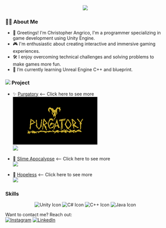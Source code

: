 <div align="center">
  <img height="200" src="https://ksr-ugc.imgix.net/assets/011/160/984/4dbf0a3778972aacfda82bbd3c7f0023_original.gif?ixlib=rb-4.1.0&w=680&fit=max&v=1462939540&gif-q=50&q=92&s=ce408b76d967ea65408f3b9ffb584278"  />
</div>

<h3 align="left">👨‍💻  About Me</h3>

- 🌟 Greetings! I'm Christopher Angrico, I'm a programmer specializing in game development using Unity Engine.
- 🎮  I'm enthusiastic about creating interactive and immersive gaming experiences.
- 🛠️ I enjoy overcoming technical challenges and solving problems to make games more fun.
- 🌱 I’m currently learning Unreal Engine C++ and blueprint.

<h3 align="left"><img height="15" src="https://cdn-icons-png.flaticon.com/512/1087/1087815.png" /> Project</h3>

- ✨ [Purgatory](https://github.com/ChristopherAngrico/Purgatory) <-- Click here to see more<br/>
    <img height="150" src="https://github.com/ChristopherAngrico/ChristopherAngrico/blob/main/Asset/untitled.GIF?raw=true"/><br/>
    <img height="150" src="https://github.com/ChristopherAngrico/ChristopherAngrico/assets/87889745/9bb2efab-c260-49c8-85f2-ea8985396dff"/>

- 🌟 [Slime Apocalypse](https://github.com/ChristopherAngrico/SlimeApocalypse) <-- Click here to see more<br/>
    <img height="150" src="https://github.com/ChristopherAngrico/ChristopherAngrico/blob/main/Asset/270643786-5352baf2-386b-4e9d-805e-c8a6a13e9696.gif?raw=true"/><br/>

- 🌟 [Hopeless](https://github.com/ChristopherAngrico/Hopeless-Game) <-- Click here to see more<br/>
    <img height="150" src="https://github.com/ChristopherAngrico/ChristopherAngrico/blob/main/Asset/Hopless.GIF?raw=true"/><br/>

<h3 align="left">Skills</h3>
<div align="center">
  <img src="https://img.icons8.com/color/96/000000/unity.png" alt="Unity Icon" width="96" height="96" />
  <img src="https://img.icons8.com/color/96/000000/c-sharp-logo.png" alt="C# Icon" width="96" height="96" />
  <img src="https://encrypted-tbn0.gstatic.com/images?q=tbn:ANd9GcQNn5I8AD7aRGyf3fyEnec3-PVntegmb2ZG04y-_lI&s" alt="C++ Icon" width="96" height="96" />
  <img src= "https://encrypted-tbn0.gstatic.com/images?q=tbn:ANd9GcSwzObpMwznsb9dsw-wzZiuFWLZy_bEVD1xexA-YvgQPJt1ffmUugDWDKCC-4PdStvZ9pc&usqp=CAU" alt="Java Icon" width="96" height="96" />
</div>

Want to contact me? Reach out: <br/>
[![Instagram](https://img.shields.io/badge/Instagram-%23E4405F.svg?logo=Instagram&logoColor=white)](https://www.instagram.com/christopher_angrico/) 
[![LinkedIn](https://img.shields.io/badge/LinkedIn-%230077B5.svg?logo=linkedin&logoColor=white)](https://linkedin.com/in/christopher-angrico-47869523a/)
